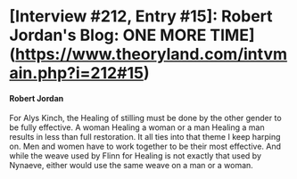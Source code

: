 # [Interview #212, Entry #15]: Robert Jordan's Blog: ONE MORE TIME](https://www.theoryland.com/intvmain.php?i=212#15)

#### Robert Jordan

For Alys Kinch, the Healing of stilling must be done by the other gender to be fully effective. A woman Healing a woman or a man Healing a man results in less than full restoration. It all ties into that theme I keep harping on. Men and women have to work together to be their most effective. And while the weave used by Flinn for Healing is not exactly that used by Nynaeve, either would use the same weave on a man or a woman.

